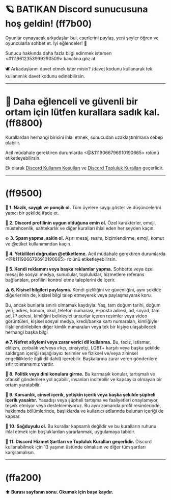 # 🪐 BATIKAN Discord sunucusuna hoş geldin! (ff7b00)

Oyunlar oynayacak arkadaşlar bul, eserlerini paylaş, yeni şeyler öğren ve oyuncularla sohbet et. İyi eğlenceler! 🎉

Sunucu hakkında daha fazla bilgi edinmek istersen <#1119612353999290509> kanalına göz at.

🕊️ Arkadaşlarını davet etmek ister misin?
/davet kodunu kullanarak tek kullanımlık davet kodunu edinebilirsin. 

---

# 🧡 Daha eğlenceli ve güvenli bir ortam için lütfen kurallara sadık kal. (ff8800)

Kurallardan herhangi birisini ihlal etmek, sunucudan uzaklaştırılmana sebep olabilir.

Acil müdahale gerektiren durumlarda <@&1119066796910190665> rolünü etiketleyebilirsin.

Ek olarak [Discord Kullanım Koşulları](https://discord.com/terms) ve [Discord Topluluk Kuralları](https://discord.com/guidelines) geçerlidir.

---

# (ff9500)

**🍂 1. Nazik, saygılı ve ponçik ol.**
Tüm üyelere saygı göster ve düşüncelerini yapıcı bir şekilde ifade et.

**🎃 2. Discord profilinin uygun olduğuna emin ol.**
Özel karakterler, emoji, müstehcenlik, sahtekarlık ve diğer kuralları ihlal eden her şeyden kaçın.

**💥 3. Spam yapma, sakin ol.**
Aşırı mesaj, resim, biçimlendirme, emoji, komut ve @etiket kullanımından kaçın.

**🔕 4. Yetkilileri doğrudan @etiketleme.**
Acil müdahale gerektiren durumlarda <@&1119066796910190665> rolünü etiketleyebilirsin.

**🧱 5. Kendi reklamını veya başka reklamlar yapma.**
Sohbette veya özel mesaj ile sosyal medya, sunucular, topluluklar, hizmetlere referans bağlantıları, profilini kontrol etme taleplerini de içerir.

**⚠️ 6. Kişisel bilgileri paylaşma.**
Kendi gizliliğini ve güvenliğini, aynı şekilde diğerlerinin de, kişisel bilgi talep etmeyerek veya paylaşmayarak koru.

Bu, ancak bunlarla sınırlı olmamak kaydıyla:
Yaş, tam doğum tarihi, doğum yeri, adres, konum, okul, telefon numarası, e-posta adresi, ad, soyad, tam ad, IP adresi, kimliğini belirleyici unsurlar içeren resimler veya video görüntüleri, kişisel sosyal medya, kredi/banka kartı numaraları, kimliğiyle ilişkilendirilebilen diğer kimlik numaraları veya tek bir kişiye ulaşabilecek herhangi başka bilgi

**🔥 7. Nefret söylemi veya zarar verici dil kullanma.**
Bu, taciz, istismar, elitizm, zorbalık ve/veya ırkçı, cinsiyetçi, LGBT+ karşıtı veya başka şekilde saldırgan içeriği (aşağılayıcı terimler ve fiziksel ve/veya zihinsel engelliliklerle ilgili dil dahil) içerebilir. Başkalarına zarar veren gönderilere sıfır toleransımız vardır.

**🌙 8. Politik veya dini konulara girme.**
Bu karmaşık konular, tartışmalı ve ofansif gönderilere yol açabilir, insanları incitebilir ve kapsayıcı olmayan bir ortam yaratabilir.

**🧨 9. Korsanlık, cinsel içerik, yetişkin içerik veya başka şekilde şüpheli içerik yasaktır.**
Yasadışı veya şüpheli tartışma ve faaliyetleri onaylamıyor, teşvik etmiyor veya desteklemiyoruz. Bu aynı zamanda profil resimlerinde, hakkımda bölümlerinde, başlıklarda ve kullanıcı adlarında bulunan içeriği de kapsar.

**🤔 10. Sağduyulu ol.**
Bu kurallar kapsamlı değildir ve bu kuralların ruhunu ihlal etmek için boşluklardan yararlanmak, uygulamaya tabidir.

**🔶 11. Discord Hizmet Şartları ve Topluluk Kuralları geçerlidir.**
Discord kullanabilmek için 13 yaşının üstünde olmalısın ve diğer tüm şartları karşılamalısın.

---

# (ffa200)

⬆️ **Burası sayfanın sonu. Okumak için başa kaydır.**
